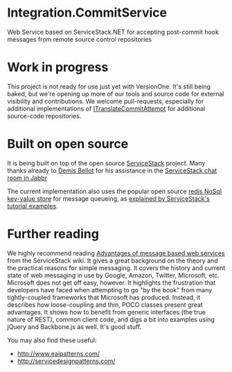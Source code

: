 Integration.CommitService
=========================

Web Service based on ServiceStack.NET for accepting post-commit hook messages from remote source control repositories

# Work in progress

This project is not ready for use just yet with VersionOne. It's still being baked, but we're opening up more of our tools and source code for external visibility and contributions. We welcome pull-requests, especially for additional implementations of [ITranslateCommitAttempt](https://github.com/versionone/Integration.CommitService/blob/master/CommitService.Contract/ITranslateCommitAttempt.cs) for additional source-code repositories.

# Built on open source

It is being built on top of the open source [ServiceStack](http://www.servicestack.net/) project. Many thanks already to [Demis Bellot](https://github.com/mythz) for his assistance in the [ServiceStack chat room in Jabbr](http://jabbr.net/#/rooms/servicestack)

The current implementation also uses the popular open source [redis NoSql key-value store](http://redis.io/) for message queueing, as [explained by ServiceStack's tutorial examples](https://github.com/ServiceStack/ServiceStack/wiki/Messaging-and-redis).

# Further reading

We highly recommend reading [Advantages of message based web services](https://github.com/ServiceStack/ServiceStack/wiki/Advantages-of-message-based-web-services) from the ServiceStack wiki. It gives a great background on the theory and the practical reasons for simple messaging. It covers the history and current state of web messaging in use by Google, Amazon, Twitter, Microsoft, etc. Microsoft does not get off easy, however. It highlights the frustration that developers have faced when attempting to go "by the book" from many tightly-coupled frameworks that Microsoft has produced. Instead, it describes how loose-coupling and thin, POCO classes present great advantages. It shows how to benefit from generic interfaces (the true nature of REST), common client code, and digs a bit into examples using jQuery and Backbone.js as well. It's good stuff.

You may also find these useful:

* http://www.eaipatterns.com/
* http://servicedesignpatterns.com/